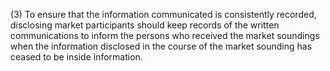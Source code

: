 (3) To ensure that the information communicated is consistently recorded, disclosing market participants should keep records of the written communications to inform the persons who received the market soundings when the information disclosed in the course of the market sounding has ceased to be inside information.